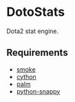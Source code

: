 DotoStats
=========

Dota2 stat engine.

Requirements
------------
* [smoke](https://github.com/skadistats/smoke)
* [cython](http://docs.cython.org/src/quickstart/install.html)
* [palm](https://github.com/bumptech/palm)
* [python-snappy](https://github.com/andrix/python-snappy)
